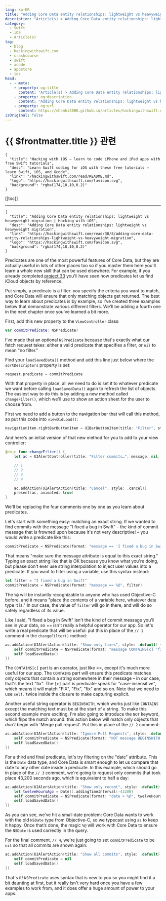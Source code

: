 ```yaml
---
lang: ko-KR
title: "Adding Core Data entity relationships: lightweight vs heavyweight migration"
description: "Article(s) > Adding Core Data entity relationships: lightweight vs heavyweight migration"
category:
  - Swift
  - iOS
  - Article(s)
tag: 
  - blog
  - hackingwithswift.com
  - crashcourse
  - swift
  - xcode
  - appstore
  - ios  
head:
  - - meta:
    - property: og:title
      content: "Article(s) > Adding Core Data entity relationships: lightweight vs heavyweight migration"
    - property: og:description
      content: "Adding Core Data entity relationships: lightweight vs heavyweight migration"
    - property: og:url
      content: https://chanhi2000.github.io/articles/hackingwithswift.com/read/38/08-adding-core-data-entity-relationships-lightweight-vs-heavyweight-migration.html
isOriginal: false
---
```


# {{ $frontmatter.title }} 관련

```component VPCard
{
  "title": "Hacking with iOS – learn to code iPhone and iPad apps with free Swift tutorials",
  "desc": "Learn Swift coding for iOS with these free tutorials – learn Swift, iOS, and Xcode",
  "link": "/hackingwithswift.com/read/README.md",
  "logo": "https://hackingwithswift.com/favicon.svg",
  "background": "rgba(174,10,10,0.2)"
}
```

[[toc]]

---

```component VPCard
{
  "title": "Adding Core Data entity relationships: lightweight vs heavyweight migration | Hacking with iOS",
  "desc": "Adding Core Data entity relationships: lightweight vs heavyweight migration",
  "link": "https://hackingwithswift.com/read/38/8/adding-core-data-entity-relationships-lightweight-vs-heavyweight-migration",
  "logo": "https://hackingwithswift.com/favicon.svg",
  "background": "rgba(174,10,10,0.2)"
}
```

Predicates are one of the most powerful features of Core Data, but they are actually useful in lots of other places too so if you master them here you'll learn a whole new skill that can be used elsewhere. For example, if you already completed [project 33](/hackingwithswift.com/read/33/overview.md) you'll have seen how predicates let us find iCloud objects by reference.

Put simply, a predicate is a filter: you specify the criteria you want to match, and Core Data will ensure that only matching objects get returned. The best way to learn about predicates is by example, so I've created three examples below that demonstrate various different filters. We'll be adding a fourth one in the next chapter once you've learned a bit more.

First, add this new property to the `ViewController` class:

```swift
var commitPredicate: NSPredicate?
```

I've made that an optional `NSPredicate` because that's exactly what our fetch request takes: either a valid predicate that specifies a filter, or `nil` to mean "no filter."

Find your `loadSavedData()` method and add this line just below where the `sortDescriptors` property is set:

```swift
request.predicate = commitPredicate
```

With that property in place, all we need to do is set it to whatever predicate we want before calling `loadSavedData()` again to refresh the list of objects. The easiest way to do this is by adding a new method called `changeFilter()`, which we'll use to show an action sheet for the user to choose from.

First we need to add a button to the navigation bar that will call this method, so put this code into `viewDidLoad()`:

```swift
navigationItem.rightBarButtonItem = UIBarButtonItem(title: "Filter", style: .plain, target: self, action: #selector(changeFilter))
```

And here's an initial version of that new method for you to add to your view controller:

```swift
@objc func changeFilter() {
    let ac = UIAlertController(title: "Filter commits…", message: nil, preferredStyle: .actionSheet)

    // 1
    // 2
    // 3
    // 4

    ac.addAction(UIAlertAction(title: "Cancel", style: .cancel))
    present(ac, animated: true)
}
```

We'll be replacing the four comments one by one as you learn about predicates.

Let's start with something easy: matching an exact string. If we wanted to find commits with the message "I fixed a bug in Swift" – the kind of commit message that is frowned upon because it's not very descriptive! – you would write a predicate like this:

```swift
commitPredicate = NSPredicate(format: "message == 'I fixed a bug in Swift'")
```

That means "make sure the message attribute is equal to this exact string." Typing an exact string like that is OK because you know what you're doing, but please don't ever use string interpolation to inject user values into a predicate. If you want to filter using a variable, use this syntax instead:

```swift
let filter = "I fixed a bug in Swift"
commitPredicate = NSPredicate(format: "message == %@", filter)
```

The `%@` will be instantly recognizable to anyone who has used Objective-C before, and it means "place the contents of a variable here, whatever data type it is." In our case, the value of `filter` will go in there, and will do so safely regardless of its value.

Like I said, "I fixed a bug in Swift" isn't the kind of commit message you'll see in your data, so == isn't really a helpful operator for our app. So let's write a real predicate that will be useful: put this in place of the `// 1` comment in the `changeFilter()` method:

```swift
ac.addAction(UIAlertAction(title: "Show only fixes", style: .default) { [unowned self] _ in
    self.commitPredicate = NSPredicate(format: "message CONTAINS[c] 'fix'")
    self.loadSavedData()
})
```

The `CONTAINS[c]` part is an operator, just like ==, except it's much more useful for our app. The `CONTAINS` part will ensure this predicate matches only objects that contain a string somewhere in their message – in our case, that's the text "fix". The `[c]` part is predicate-speak for "case-insensitive", which means it will match "FIX", "Fix", "fix" and so on. Note that we need to use `self.` twice inside the closure to make capturing explicit.

Another useful string operator is `BEGINSWITH`, which works just like `CONTAINS` except the matching text must be at the start of a string. To make this second example more exciting, I'm also going to introduce the `NOT` keyword, which flips the match around: this action below will match only objects that *don't* begin with 'Merge pull request'. Put this in place of the `// 2` comment:

```swift
ac.addAction(UIAlertAction(title: "Ignore Pull Requests", style: .default) { [unowned self] _ in
    self.commitPredicate = NSPredicate(format: "NOT message BEGINSWITH 'Merge pull request'")
    self.loadSavedData()
})
```

For a third and final predicate, let's try filtering on the "date" attribute. This is the `Date` data type, and Core Data is smart enough to let us compare that date to any other date inside a predicate. In this example, which should go in place of the `// 3` comment, we're going to request only commits that took place 43,200 seconds ago, which is equivalent to half a day:

```swift
ac.addAction(UIAlertAction(title: "Show only recent", style: .default) { [unowned self] _ in
    let twelveHoursAgo = Date().addingTimeInterval(-43200)
    self.commitPredicate = NSPredicate(format: "date > %@", twelveHoursAgo as NSDate)
    self.loadSavedData()
})
```

As you can see, we’ve hit a small date problem: Core Data wants to work with the old `NSDate` type from Objective-C, so we typecast using `as` to keep it happy. Once that’s done, the magic `%@` will work with Core Data to ensure the `NSDate` is used correctly in the query.

For the final comment, `// 4`, we're just going to set `commitPredicate` to be `nil` so that all commits are shown again:

```swift
ac.addAction(UIAlertAction(title: "Show all commits", style: .default) { [unowned self] _ in
    self.commitPredicate = nil
    self.loadSavedData()
})
```

That's it! `NSPredicate` uses syntax that is new to you so you might find it a bit daunting at first, but it really isn't very hard once you have a few examples to work from, and it does offer a huge amount of power to your apps.


